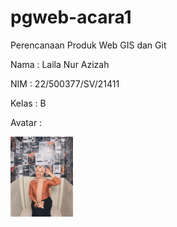 # pgweb-acara1
Perencanaan Produk Web GIS dan Git   

Nama : Laila Nur Azizah

NIM : 22/500377/SV/21411

Kelas : B

Avatar : 


<img src="image/fotolela.png" width="100">